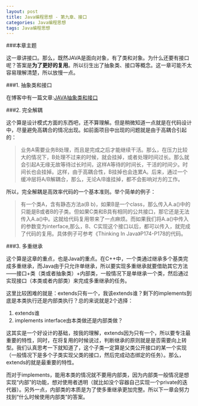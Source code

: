 ```yaml
---
layout: post
title: Java编程思想 - 第九章、接口
categories: Java编程思想
tags: Java编程思想
---
```


###本章主题

这一章讲接口。那么，既然JAVA是面向对象，有了类和对象。为什么还要有接口呢？答案是**为了更好的复用**。所以衍生出了抽象类、接口等概念。这一章可能不太容易理解清楚，所以放慢一点。

###1. 抽象类和接口

在博客中有一篇文章:[JAVA抽象类和接口](http://www.thinkingbar.com/2013/08/19/java%E6%8A%BD%E8%B1%A1%E7%B1%BB%E5%92%8C%E6%8E%A5%E5%8F%A3/)

###2. 完全解耦

这个算是设计模式方面的东西吧，还不算理解。但是稍微知道一点就是在代码设计中，尽量避免高耦合的情况出现。如前面项目中出现的问题就是由于高耦合引起的：

> 业务A需要业务B处理，而且是完成之后才能继续干活。那么，在压力比较大的情况下，B处理不过来的时候，就会挂掉，或者处理时间过长。那么就会引起A无缘无故等待过长时间，这样A等待的时间长，干活的时间少。时间长也会挂掉。这样，由于高耦合性，B挂掉也会连累A。后来，通过一个缓冲层将A/B解耦合，那么，无论A/B谁挂掉，都不会影响对方的工作。

所以，完全解耦是高效率代码的一个基本准则。举个简单的例子：

> 有一个类A，含有静态方法a(B b)，如果B是一个class，那么传入A.a()中的只能是B或者B的子类。但如果C类和B具有相同的公共接口，那它还是无法传入A.a()中。这就给代码复用带来了一点麻烦。而如果我们将A.a()中传入的参数变为interface,那么，B、C实现这个接口以后，都可以传入，就完成了代码的复用。具体例子可参考《Thinking In Java》P174-P178的代码。

###3. 多重继承

这个算是这章的重点，也是Java的重点。在C++中，一个类通过继承多个基类完成多重继承，而Java由于只允许单继承，所以要实现多重继承就要借助其它方法——接口+类（类或者抽象类）+内部类，一般情况下是单继承一个类，然后通过实现接口（本类或者内部类）来完成多重继承的任务。

这里比较困难的就是：extends只有一个，我该extends谁？剩下的implements到底是本类执行还是内部类执行？总的来说就是2个选择：

1. extends谁
2. implements interface由本类做还是内部类做？

这其实是一个好设计的基础，按我的理解，extends因为只有一个，所以要专注最重要的特性，同时，在将复用的时候说过，判断继承的原则就是是否需要向上转型。我们认真思考一下就知道了，这个子类一定算是父类公开接口的某一个实现（一般情况下是多个子类实现父类的接口，然后完成动态绑定的任务）。那么，extends的就是最重要的特性。

而对于implements，能用本类的情况就不要用内部类，因为内部类一般情况是想实现“内部”的功能，想对使用者透明（就比如没个容器自己实现一个private的迭代器）。另外一点，内部类的本质是为了使多重继承更加完整。所以下一章会努力找到“什么时候使用内部类”的答案。
